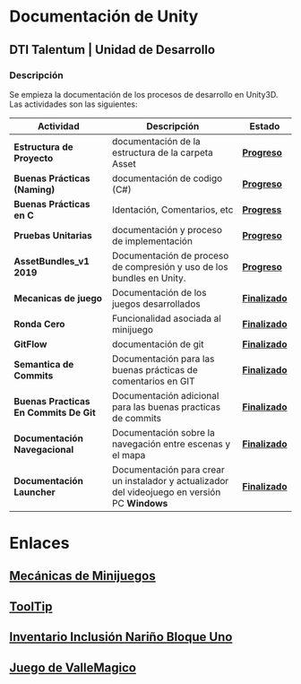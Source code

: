 # Documentación de Unity
## DTI Talentum | Unidad de Desarrollo
### Descripción
Se empieza la documentación de los procesos de desarrollo en Unity3D. Las actividades son las siguientes:

| **Actividad**                          | Descripción                                                                                    | Estado                                                                                                                                                                                                                                                                                                                                             |
| -------------------------------------- | ---------------------------------------------------------------------------------------------- | -------------------------------------------------------------------------------------------------------------------------------------------------------------------------------------------------------------------------------------------------------------------------------------------------------------------------------------------------- |
| **Estructura de Proyecto**             | documentación de la estructura de la carpeta Asset                                             | **[Progreso](./unityStructure.md)**                                                                                                                                                                                                                                                                                                                |
| **Buenas Prácticas (Naming)**          | documentación de codigo (C#)                                                                   | **[Progreso](https://drive.google.com/file/d/1dyIPifOHBxIpgwyJG2RYk005VtlVDVM8/view?usp=sharing)**                                                                                                                                                                                                                                                 |
| **Buenas Prácticas en C**              | Identación, Comentarios, etc                                                                   | **[Progress](https://drive.google.com/file/d/1WNiibaBd9y-AbJBP1Dk06DXXoMVRAxbt/view?usp=sharing)**                                                                                                                                                                                                                                                 |
| **Pruebas Unitarias**                  | documentación y proceso de implementación                                                      | **[Progreso](https://docs.google.com/document/d/106rOrIkMOsuh_-viYyBH-7m6dhTBJWsC2vAgexkwQPc/edit?usp=sharing)**                                                                                                                                                                                                                                   |
| **AssetBundles_v1 2019**               | Documentación de proceso de compresión y uso de los bundles en Unity.                          | **[Progreso](https://drive.google.com/file/d/15QIkIyyhGAHAEOCO8SdXCt_BgJfg5pkK/view?usp=sharing)**                                                                                                                                                                                                                                                 |
| **Mecanicas de juego**                 | Documentación de los juegos desarrollados                                                      | **[Finalizado](https://drive.google.com/file/d/1lVl_8FHI4XZV-4kfltiTrOJ-f8OLk-ir/view?usp=sharing)**                                                                                                                                                                                                                                               |
| **Ronda Cero**                         | Funcionalidad asociada al minijuego                                                            | **[Finalizado](https://drive.google.com/file/d/1X3T-dIc33vcHQ7PRSsHF43k6Hatj6Xts/view?usp=sharing)**                                                                                                                                                                                                                                               |
| **GitFlow**                            | documentación de git                                                                           | **[Finalizado](https://www.atlassian.com/es/git/tutorials/comparing-workflows/gitflow-workflow#:~:text=El%20flujo%20de%20trabajo%20Gitflow,pr%C3%A1cticas%20de%20implementaci%C3%B3n%20de%20DevOps.&text=El%20flujo%20de%20trabajo%20Gitflow%20define%20un%20modelo%20de%20creaci%C3%B3n,publicaci%C3%B3n%20del%20proyecto%20como%20fundamento.)** |
| **Semantica de Commits**               | Documentación para las buenas prácticas de comentarios en GIT                                  | **[Finalizado](https://gist.github.com/joshbuchea/6f47e86d2510bce28f8e7f42ae84c716)**                                                                                                                                                                                                                                                              |
| **Buenas Practicas En Commits De Git** | Documentación adicional para las buenas practicas de commits                                   | **[Finalizado](https://codigofacilito.com/articulos/buenas-practicas-en-commits-de-git)**                                                                                                                                                                                                                                                          |
| **Documentación Navegacional**         | Documentación sobre la navegación entre escenas y el mapa                                      | **[Finalizado](https://drive.google.com/file/d/1p-qCK6nPSNWiDmwykZ6MnVn9Bja8buaI/view?usp=sharing)**                                                                                                                                                                                                                                               |
| **Documentación Launcher**             | Documentación para crear un instalador y actualizador del videojuego en versión PC **Windows** | **[Finalizado](https://drive.google.com/file/d/1JLMUIgJ9smL0IlvyGdSV4v_CIBzgx0sv/view?usp=sharing)**                                                                                                                                                                                                                                               |


# Enlaces
## [Mecánicas de Minijuegos](./Mecanicas/index.md)
## [ToolTip](./ToolTip/index.md)
## [Inventario Inclusión Nariño Bloque Uno](./Inventory/index.md)

## [Juego de ValleMagico](./VallemagicoOneGame/index.html)